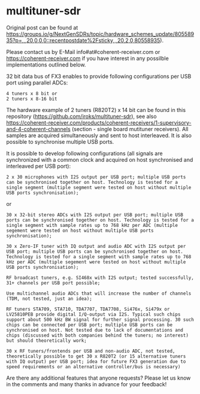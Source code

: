 # multituner-sdr

Original post can be found at https://groups.io/g/NextGenSDRs/topic/hardware_schemes_update/80558935?p=,,,20,0,0,0::recentpostdate%2Fsticky,,,20,2,0,80558935).

Please contact us by E-Mail info#at#coherent-receiver.com or https://coherent-receiver.com if you have interest in any possilble implementations outlined below.

32 bit data bus of FX3 enables to provide following configurations per USB port using parallel ADCs:

    4 tuners x 8 bit or
    2 tuners x 8-16 bit

The hardware example of 2 tuners (R820T2) x 14 bit can be found in this repository (https://github.com/iroks/multituner-sdr), see also https://coherent-receiver.com/products/coherent-receivers/1-supervisory-and-4-coherent-channels (section - single board mutituner receivers). All samples are acquired simultaneously and sent to host interleaved. It is also possible to synchronise multiple USB ports.

It is possible to develop following configurations (all signals are synchronized with a common clock and acquired on host synchronised and interleaved per USB port):

    2 x 30 microphones with I2S output per USB port; multiple USB ports can be synchronised together on host. Technology is tested for a single segment (multiple segment were tested on host without multiple USB ports synchronisation);

or

    30 x 32-bit stereo ADCs with I2S output per USB port; multiple USB ports can be synchronised together on host. Technology is tested for a single segment with sample rates up to 768 kHz per ADC (multiple segement were tested on host without multiple USB ports synchronisation);

    30 x Zero-IF tuner with IQ output and audio ADC with I2S output per USB port; multiple USB ports can be synchronised together on host. Technology is tested for a single segment with sample rates up to 768 kHz per ADC (multiple segement were tested on host without multiple USB ports synchronisation);   
    
    RF broadcast tuners, e.g. SI468x with I2S output; tested successfully, 31+ channels per USB port possible;

    Use multichannel audio ADCs that will increase the number of channels (TDM, not tested, just an idea);

    RF tuners STA709, STA710, TDA7707, TDA7708, Si476x, Si479x or LV25810PEB provide digital I/Q-output via I2S. Typical such chips support about 500 kHz BW signal for further signal processing. 30 such chips can be connected per USB port; multiple USB ports can be synchronised on host. Not tested due to lack of documentations and chips (discussed with both companies behind the tuners; no interest) but should theoretically work;

    30 x RF tuners/frontends per USB and non-audio ADC, not tested, theoretically possible to get 30 x R820T2 (or 15 alternative tuners with IQ output) per USB port; idea for future FX3 generation due to speed requirements or an alternative controller/bus is necessary)
    
Are there any additional features that anyone requests? Please let us know in the comments and many thanks in advance for your feedback!
